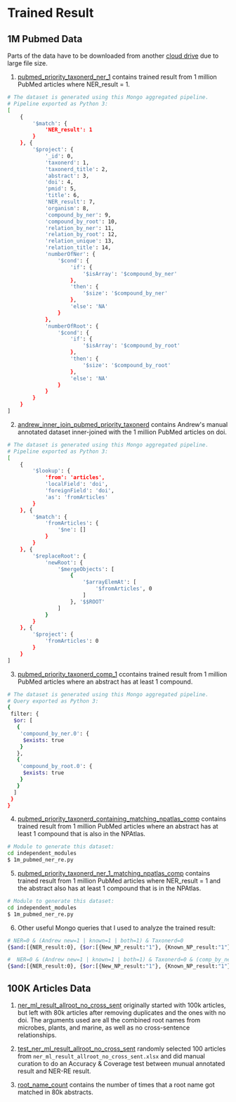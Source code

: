 # Trained Result

## 1M Pubmed Data

Parts of the data have to be downloaded from another [cloud drive](https://vault.sfu.ca/index.php/s/oKZ44IlZsKo2Btj) due to large file size.

1. [pubmed_priority_taxonerd_ner_1](https://vault.sfu.ca/index.php/s/h3Z5bbvp5nJTxCf) contains trained result from 1 million PubMed articles where NER_result = 1.
```bash
# The dataset is generated using this Mongo aggregated pipeline.
# Pipeline exported as Python 3:
[
    {
        '$match': {
            'NER_result': 1
        }
    }, {
        '$project': {
            '_id': 0, 
            'taxonerd': 1, 
            'taxonerd_title': 2, 
            'abstract': 3, 
            'doi': 4, 
            'pmid': 5, 
            'title': 6, 
            'NER_result': 7, 
            'organism': 8, 
            'compound_by_ner': 9, 
            'compound_by_root': 10, 
            'relation_by_ner': 11, 
            'relation_by_root': 12, 
            'relation_unique': 13, 
            'relation_title': 14, 
            'numberOfNer': {
                '$cond': {
                    'if': {
                        '$isArray': '$compound_by_ner'
                    }, 
                    'then': {
                        '$size': '$compound_by_ner'
                    }, 
                    'else': 'NA'
                }
            }, 
            'numberOfRoot': {
                '$cond': {
                    'if': {
                        '$isArray': '$compound_by_root'
                    }, 
                    'then': {
                        '$size': '$compound_by_root'
                    }, 
                    'else': 'NA'
                }
            }
        }
    }
]
```

2. [andrew_inner_join_pubmed_priority_taxonerd](https://vault.sfu.ca/index.php/s/omTayOcX4Muqw4w) contains Andrew's manual annotated dataset inner-joined with the 1 million PubMed articles on doi.
```bash
# The dataset is generated using this Mongo aggregated pipeline.
# Pipeline exported as Python 3:
[
    {
        '$lookup': {
            'from': 'articles', 
            'localField': 'doi', 
            'foreignField': 'doi', 
            'as': 'fromArticles'
        }
    }, {
        '$match': {
            'fromArticles': {
                '$ne': []
            }
        }
    }, {
        '$replaceRoot': {
            'newRoot': {
                '$mergeObjects': [
                    {
                        '$arrayElemAt': [
                            '$fromArticles', 0
                        ]
                    }, '$$ROOT'
                ]
            }
        }
    }, {
        '$project': {
            'fromArticles': 0
        }
    }
]
```

3. [pubmed_priority_taxonerd_comp_1](https://vault.sfu.ca/index.php/s/Huqe4bxT68HazWE) ccontains trained result from 1 million PubMed articles where an abstract has at least 1 compound.
```bash
# The dataset is generated using this Mongo aggregated pipeline.
# Query exported as Python 3:
{
 filter: {
  $or: [
   {
    'compound_by_ner.0': {
     $exists: true
    }
   },
   {
    'compound_by_root.0': {
     $exists: true
    }
   }
  ]
 }
}
```
4. [pubmed_priority_taxonerd_containing_matching_npatlas_comp](https://vault.sfu.ca/index.php/s/TvD9jSE93zb5TfI) contains trained result from 1 million PubMed articles where an abstract has at least 1 compound that is also in the NPAtlas.
```bash
# Module to generate this dataset:
cd independent_modules
$ 1m_pubmed_ner_re.py
```

5. [pubmed_priority_taxonerd_ner_1_matching_npatlas_comp](https://vault.sfu.ca/index.php/s/bleXMcDhE2kUrVS) contains trained result from 1 million PubMed articles where NER_result = 1 and the abstract also has at least 1 compound that is in the NPAtlas.
```bash
# Module to generate this dataset:
cd independent_modules
$ 1m_pubmed_ner_re.py
```

6. Other useful Mongo queries that I used to analyze the trained result:
```bash
# NER=0 & (Andrew new=1 | known=1 | both=1) & Taxonerd=0
{$and:[{NER_result:0}, {$or:[{New_NP_result:"1"}, {Known_NP_result:"1"}]}, {"taxonerd.0":{$exists:false}}]}
```
```bash
#  NER=0 & (Andrew new=1 | known=1 | both=1) & Taxonerd=0 & (comp_by_ner=1 or comp_by_ner=1)
{$and:[{NER_result:0}, {$or:[{New_NP_result:"1"}, {Known_NP_result:"1"}]}, {$and:[{"taxonerd.0":{$exists:false}}, {$or:[{"compound_by_ner.0":{$exists:true}}, {"compound_by_root.0":{$exists:true}}]}]}]}
```

## 100K Articles Data

1. [ner_ml_result_allroot_no_cross_sent](./100K_articles/ner_ml_result_allroot_no_cross_sent.xlsx) originally started with 100k articles, but left with 80k articles after removing duplicates and the ones with no doi. The arguments used are all the combined root names from microbes, plants, and marine, as well as no cross-sentence relationships.

2. [test_ner_ml_result_allroot_no_cross_sent](./100K_articles/test_ner_ml_result_allroot_no_cross_sent.xlsx) randomly selected 100 articles from `ner_ml_result_allroot_no_cross_sent.xlsx` and did manual curation to do an Accuracy & Coverage test between munual annotated result and NER-RE result.

3. [root_name_count](./100K_articles/root_name_count.xlsx) contains the number of times that a root name got matched in 80k abstracts.